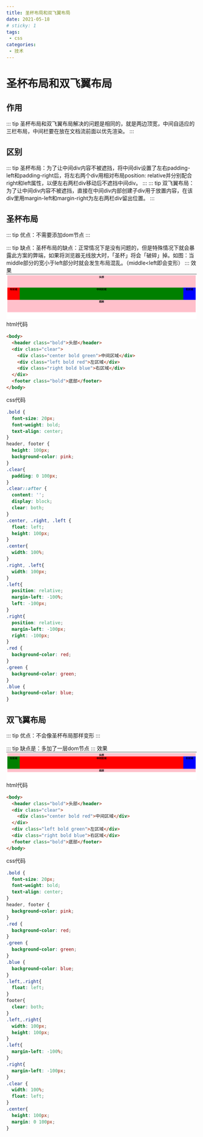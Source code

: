 ```yaml
---
title: 圣杯布局和双飞翼布局
date: 2021-05-18
# sticky: 1
tags:
 - css
categories: 
 - 技术
---
```


# 圣杯布局和双飞翼布局
## 作用
::: tip 
圣杯布局和双飞翼布局解决的问题是相同的，就是两边顶宽，中间自适应的三栏布局，中间栏要在放在文档流前面以优先渲染。
:::
## 区别
::: tip 
圣杯布局：为了让中间div内容不被遮挡，将中间div设置了左右padding-left和padding-right后，将左右两个div用相对布局position: relative并分别配合right和left属性，以便左右两栏div移动后不遮挡中间div。
:::
::: tip
双飞翼布局：为了让中间div内容不被遮挡，直接在中间div内部创建子div用于放置内容，在该div里用margin-left和margin-right为左右两栏div留出位置。
:::
## 圣杯布局
::: tip
优点：不需要添加dom节点
:::

::: tip
缺点：圣杯布局的缺点：正常情况下是没有问题的，但是特殊情况下就会暴露此方案的弊端，如果将浏览器无线放大时，「圣杯」将会「破碎」掉。如图：当middle部分的宽小于left部分时就会发生布局混乱。（middle<left即会变形）
:::
效果
![051802_1.png](./img/051802_1.png)
html代码

``` html
<body>
  <header class="bold">头部</header>
  <div class="clear">
    <div class="center bold green">中间区域</div>
    <div class="left bold red">左区域</div>
    <div class="right bold blue">右区域</div>
  </div>
  <footer class="bold">底部</footer>
</body>
```

css代码

``` css
.bold {
  font-size: 20px;
  font-weight: bold;
  text-align: center;
}
header, footer {
  height: 100px;
  background-color: pink;
}
.clear{
  padding: 0 100px;
}
.clear::after {
  content: '';
  display: block;
  clear: both;
}
.center, .right, .left {
  float: left;
  height: 100px;
}
.center{
  width: 100%;
}
.right, .left{
  width: 100px;
}
.left{
  position: relative;
  margin-left: -100%;
  left: -100px;
}
.right{
  position: relative;
  margin-left: -100px;
  right: -100px;
}
.red {
  background-color: red;
}
.green {
  background-color: green;
}
.blue {
  background-color: blue;
}
```
## 双飞翼布局
::: tip
优点：不会像圣杯布局那样变形
:::

::: tip
缺点是：多加了一层dom节点
:::
效果
![051802_2.png](./img/051802_2.png)
html代码
``` html
<body>
  <header class="bold">头部</header>
  <div class="clear">
    <div class="center bold red">中间区域</div>
  </div>
  <div class="left bold green">左区域</div>
  <div class="right bold blue">右区域</div>
  <footer class="bold">底部</footer>
</body>
```

css代码

``` css
.bold {
  font-size: 20px;
  font-weight: bold;
  text-align: center;
}
header, footer {
  background-color: pink;
}
.red {
  background-color: red;
}
.green {
  background-color: green;
}
.blue {
  background-color: blue;
}
.left,.right{
  float: left;
}
footer{
  clear: both;
}
.left,.right{
  width: 100px;
  height: 100px;
}
.left{
  margin-left: -100%;
}
.right{
  margin-left: -100px;
}
.clear {
  width: 100%;
  float: left;
}
.center{
  height: 100px;
  margin: 0 100px;
}
```